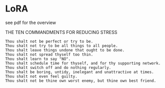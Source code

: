# LoRA
see pdf for the overview

THE TEN COMMANDMENTS FOR REDUCING STRESS

    Thou shalt not be perfect or try to be.
    Thou shalt not try to be all things to all people.
    Thou shalt leave things undone that ought to be done.
    Thou shalt not spread thyself too thin.
    Thou shalt learn to say "NO".
    Thou shalt schedule time for thyself, and for thy supporting network.
    Thou shalt switch off and do nothing regularly.
    Thou shalt be boring, untidy, inelegant and unattractive at times.
    Thou shalt not even feel guilty.
    Thou shalt not be thine own worst enemy, but thine own best friend.

